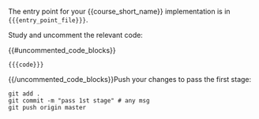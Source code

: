 The entry point for your {{course_short_name}} implementation is in `{{{entry_point_file}}}`.

Study and uncomment the relevant code: 

{{#uncommented_code_blocks}}
```{{language_syntax_highlighting_identifier}}
{{{code}}}
```

{{/uncommented_code_blocks}}Push your changes to pass the first stage:

```
git add .
git commit -m "pass 1st stage" # any msg
git push origin master
```
